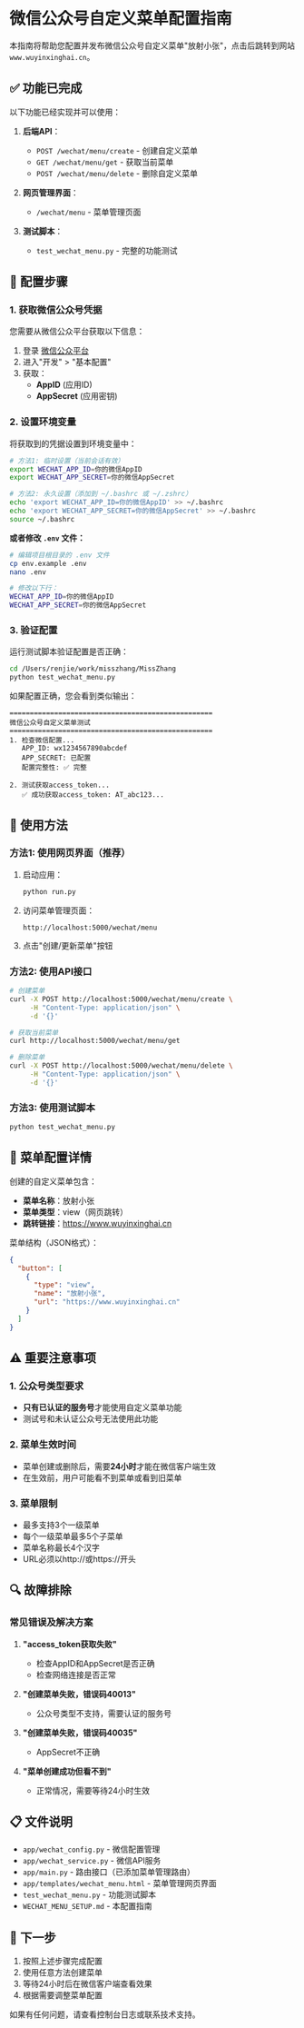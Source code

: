 # 微信公众号自定义菜单配置指南

本指南将帮助您配置并发布微信公众号自定义菜单"放射小张"，点击后跳转到网站 `www.wuyinxinghai.cn`。

## ✅ 功能已完成

以下功能已经实现并可以使用：

1. **后端API**：
   - `POST /wechat/menu/create` - 创建自定义菜单
   - `GET /wechat/menu/get` - 获取当前菜单
   - `POST /wechat/menu/delete` - 删除自定义菜单

2. **网页管理界面**：
   - `/wechat/menu` - 菜单管理页面

3. **测试脚本**：
   - `test_wechat_menu.py` - 完整的功能测试

## 🔧 配置步骤

### 1. 获取微信公众号凭据

您需要从微信公众平台获取以下信息：

1. 登录 [微信公众平台](https://mp.weixin.qq.com/)
2. 进入"开发" > "基本配置"
3. 获取：
   - **AppID** (应用ID)
   - **AppSecret** (应用密钥)

### 2. 设置环境变量

将获取到的凭据设置到环境变量中：

```bash
# 方法1: 临时设置（当前会话有效）
export WECHAT_APP_ID=你的微信AppID
export WECHAT_APP_SECRET=你的微信AppSecret

# 方法2: 永久设置（添加到 ~/.bashrc 或 ~/.zshrc）
echo 'export WECHAT_APP_ID=你的微信AppID' >> ~/.bashrc
echo 'export WECHAT_APP_SECRET=你的微信AppSecret' >> ~/.bashrc
source ~/.bashrc
```

**或者修改 `.env` 文件：**

```bash
# 编辑项目根目录的 .env 文件
cp env.example .env
nano .env

# 修改以下行：
WECHAT_APP_ID=你的微信AppID
WECHAT_APP_SECRET=你的微信AppSecret
```

### 3. 验证配置

运行测试脚本验证配置是否正确：

```bash
cd /Users/renjie/work/misszhang/MissZhang
python test_wechat_menu.py
```

如果配置正确，您会看到类似输出：
```
==================================================
微信公众号自定义菜单测试
==================================================
1. 检查微信配置...
   APP_ID: wx1234567890abcdef
   APP_SECRET: 已配置
   配置完整性: ✅ 完整

2. 测试获取access_token...
   ✅ 成功获取access_token: AT_abc123...
```

## 🚀 使用方法

### 方法1: 使用网页界面（推荐）

1. 启动应用：
   ```bash
   python run.py
   ```

2. 访问菜单管理页面：
   ```
   http://localhost:5000/wechat/menu
   ```

3. 点击"创建/更新菜单"按钮

### 方法2: 使用API接口

```bash
# 创建菜单
curl -X POST http://localhost:5000/wechat/menu/create \
     -H "Content-Type: application/json" \
     -d '{}'

# 获取当前菜单
curl http://localhost:5000/wechat/menu/get

# 删除菜单
curl -X POST http://localhost:5000/wechat/menu/delete \
     -H "Content-Type: application/json" \
     -d '{}'
```

### 方法3: 使用测试脚本

```bash
python test_wechat_menu.py
```

## 📱 菜单配置详情

创建的自定义菜单包含：

- **菜单名称**：放射小张
- **菜单类型**：view（网页跳转）
- **跳转链接**：https://www.wuyinxinghai.cn

菜单结构（JSON格式）：
```json
{
  "button": [
    {
      "type": "view",
      "name": "放射小张",
      "url": "https://www.wuyinxinghai.cn"
    }
  ]
}
```

## ⚠️ 重要注意事项

### 1. 公众号类型要求
- **只有已认证的服务号**才能使用自定义菜单功能
- 测试号和未认证公众号无法使用此功能

### 2. 菜单生效时间
- 菜单创建或删除后，需要**24小时**才能在微信客户端生效
- 在生效前，用户可能看不到菜单或看到旧菜单

### 3. 菜单限制
- 最多支持3个一级菜单
- 每个一级菜单最多5个子菜单
- 菜单名称最长4个汉字
- URL必须以http://或https://开头

## 🔍 故障排除

### 常见错误及解决方案

1. **"access_token获取失败"**
   - 检查AppID和AppSecret是否正确
   - 检查网络连接是否正常

2. **"创建菜单失败，错误码40013"**
   - 公众号类型不支持，需要认证的服务号

3. **"创建菜单失败，错误码40035"**
   - AppSecret不正确

4. **"菜单创建成功但看不到"**
   - 正常情况，需要等待24小时生效

## 📋 文件说明

- `app/wechat_config.py` - 微信配置管理
- `app/wechat_service.py` - 微信API服务
- `app/main.py` - 路由接口（已添加菜单管理路由）
- `app/templates/wechat_menu.html` - 菜单管理网页界面
- `test_wechat_menu.py` - 功能测试脚本
- `WECHAT_MENU_SETUP.md` - 本配置指南

## 🎯 下一步

1. 按照上述步骤完成配置
2. 使用任意方法创建菜单
3. 等待24小时后在微信客户端查看效果
4. 根据需要调整菜单配置

如果有任何问题，请查看控制台日志或联系技术支持。
